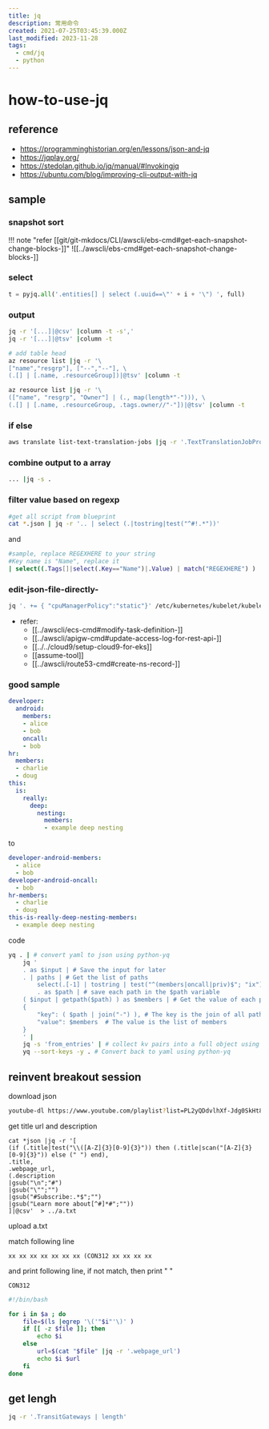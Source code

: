 ```yaml
---
title: jq
description: 常用命令
created: 2021-07-25T03:45:39.000Z
last_modified: 2023-11-28
tags:
  - cmd/jq
  - python
---
```

# how-to-use-jq
## reference 
- https://programminghistorian.org/en/lessons/json-and-jq
- https://jqplay.org/
- https://stedolan.github.io/jq/manual/#Invokingjq
- https://ubuntu.com/blog/improving-cli-output-with-jq

## sample
### snapshot sort 
!!! note "refer [[git/git-mkdocs/CLI/awscli/ebs-cmd#get-each-snapshot-change-blocks-]]"
    ![[../awscli/ebs-cmd#get-each-snapshot-change-blocks-]]


### select  
```python
t = pyjq.all('.entities[] | select (.uuid==\"' + i + '\") ', full)
```

### output
```sh
jq -r '[...]|@csv' |column -t -s','
jq -r '[...]|@tsv' |column -t 
```

```sh
# add table head
az resource list |jq -r '\
["name","resgrp"], ["--","--"], \
(.[] | [.name, .resourceGroup])|@tsv' |column -t

az resource list |jq -r '\
(["name", "resgrp", "Owner"] | (., map(length*"-"))), \
(.[] | [.name, .resourceGroup, .tags.owner//"-"])|@tsv' |column -t
```

### if else 
```sh
aws translate list-text-translation-jobs |jq -r '.TextTranslationJobPropertiesList[] | (if .JobStatus == "IN_PROGRESS" then .JobStatus, .JobName, .JobId else empty end)' |xargs
```

### combine output to a array
```sh
... |jq -s .
```

### filter value based on regexp
```sh
#get all script from blueprint
cat *.json | jq -r '.. | select (.|tostring|test("^#!.*"))'
```
and
```sh
#sample, replace REGEXHERE to your string
#Key name is "Name", replace it
| select((.Tags[]|select(.Key=="Name")|.Value) | match("REGEXHERE") )

```

### edit-json-file-directly-
```sh
jq '. += { "cpuManagerPolicy":"static"}' /etc/kubernetes/kubelet/kubelet-config.json

```

- refer: 
    - [[../awscli/ecs-cmd#modify-task-definition-]]
    - [[../awscli/apigw-cmd#update-access-log-for-rest-api-]]
    - [[../../cloud9/setup-cloud9-for-eks]]
    - [[assume-tool]]
    - [[../awscli/route53-cmd#create-ns-record-]]

### good sample
```yaml
developer:
  android:
    members:
    - alice
    - bob
    oncall:
    - bob
hr:
  members:
  - charlie
  - doug
this:
  is:
    really:
      deep:
        nesting:
          members:
          - example deep nesting
```

to

```yaml
developer-android-members:
  - alice
  - bob
developer-android-oncall:
  - bob
hr-members:
  - charlie
  - doug
this-is-really-deep-nesting-members:
  - example deep nesting
```

code 

```sh
yq . | # convert yaml to json using python-yq
    jq ' 
    . as $input | # Save the input for later
    . | paths | # Get the list of paths 
        select(.[-1] | tostring | test("^(members|oncall|priv)$"; "ix")) | # Only find paths which end with members, oncall, and priv
        . as $path | # save each path in the $path variable
    ( $input | getpath($path) ) as $members | # Get the value of each path from the original input
    {
        "key": ( $path | join("-") ), # The key is the join of all path keys
        "value": $members  # The value is the list of members
    }
    ' |
    jq -s 'from_entries' | # collect kv pairs into a full object using slurp
    yq --sort-keys -y . # Convert back to yaml using python-yq
```



## reinvent breakout session
download json
```sh
youtube-dl https://www.youtube.com/playlist?list=PL2yQDdvlhXf-Jdg0SkHt85s-YvTUaNmgT --skip-download --write-info-json --write-annotations
```

get title url and description
```
cat *json |jq -r '[
(if (.title|test("\\([A-Z]{3}[0-9]{3}")) then (.title|scan("[A-Z]{3}[0-9]{3}")) else (" ") end),
.title,
.webpage_url,
(.description
|gsub("\n";"#")
|gsub("\"";"")
|gsub("#Subscribe:.*$";"")
|gsub("Learn more about[^#]*#";""))
]|@csv'  > ../a.txt
```
upload a.txt

match following line
```
xx xx xx xx xx xx xx (CON312 xx xx xx xx
```

and print following line, if not match, then print " "
```
CON312
```

```sh
#!/bin/bash

for i in $a ; do
    file=$(ls |egrep '\('"$i"'\)' )
    if [[ -z $file ]]; then
	    echo $i
    else
	    url=$(cat "$file" |jq -r '.webpage_url')
	    echo $i $url
    fi
done

```

## get lengh
```sh
jq -r '.TransitGateways | length'
```



